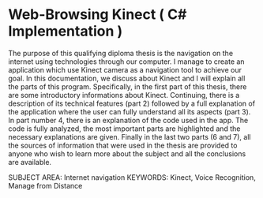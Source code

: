 # Web-Browsing Kinect ( C# Implementation )

The purpose of this qualifying diploma thesis is the navigation on the internet using technologies through our computer.
I manage to create an application which use Kinect camera as a navigation tool to achieve our goal. In this documentation, we discuss about Kinect and I will explain all the parts of this program.
Specifically, in the first part of this thesis, there are some introductory informations about Kinect. Continuing, there is a description of its technical features (part 2) followed by a full explanation of the application where the user can fully understand all its aspects (part 3). In part number 4, there is an explanation of the code used in the app. The code is fully analyzed, the most important parts are highlighted and the necessary explanations are given. Finally in the last two parts (6 and 7), all the sources of information that were used in the thesis are provided to anyone who wish to learn more about the subject and all the conclusions are available.

SUBJECT AREA: Internet navigation
KEYWORDS: Kinect, Voice Recognition, Manage from Distance
